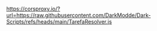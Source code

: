 https://corsproxy.io/?url=https://raw.githubusercontent.com/DarkModde/Dark-Scripts/refs/heads/main/TarefaResolver.js
